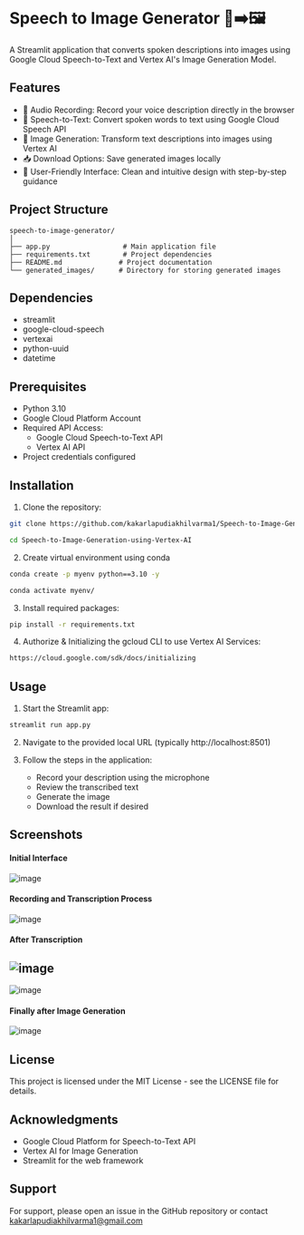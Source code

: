 # Speech to Image Generator 🎤➡️🖼️

A Streamlit application that converts spoken descriptions into images using Google Cloud Speech-to-Text and Vertex AI's Image Generation Model.

## Features

- 🎤 Audio Recording: Record your voice description directly in the browser
- 🔄 Speech-to-Text: Convert spoken words to text using Google Cloud Speech API
- 🎨 Image Generation: Transform text descriptions into images using Vertex AI
- 📥 Download Options: Save generated images locally
- 🎯 User-Friendly Interface: Clean and intuitive design with step-by-step guidance

## Project Structure

```
speech-to-image-generator/
│
├── app.py                  # Main application file
├── requirements.txt        # Project dependencies
├── README.md              # Project documentation
└── generated_images/      # Directory for storing generated images
```

## Dependencies

- streamlit
- google-cloud-speech
- vertexai
- python-uuid
- datetime

## Prerequisites

- Python 3.10
- Google Cloud Platform Account
- Required API Access:
  - Google Cloud Speech-to-Text API
  - Vertex AI API
- Project credentials configured

## Installation

1. Clone the repository:
```bash
git clone https://github.com/kakarlapudiakhilvarma1/Speech-to-Image-Generation-using-Vertex-AI.git
```
```bash
cd Speech-to-Image-Generation-using-Vertex-AI
```
2. Create virtual environment using conda
```bash
conda create -p myenv python==3.10 -y
```
```bash
conda activate myenv/
```

3. Install required packages:
```bash
pip install -r requirements.txt
```

4. Authorize & Initializing the gcloud CLI to use Vertex AI Services:
```bash
https://cloud.google.com/sdk/docs/initializing
```

## Usage

1. Start the Streamlit app:
```bash
streamlit run app.py
```

2. Navigate to the provided local URL (typically http://localhost:8501)

3. Follow the steps in the application:
   - Record your description using the microphone
   - Review the transcribed text
   - Generate the image
   - Download the result if desired

## Screenshots

#### Initial Interface
![image](https://github.com/user-attachments/assets/10c59691-21ea-43e5-af1b-3651c6720145)

#### Recording and Transcription Process
![image](https://github.com/user-attachments/assets/c1d494bd-ea3c-42ea-ba5e-758119966557)

#### After Transcription
![image](https://github.com/user-attachments/assets/dde7e165-1184-4799-bd03-62a9f1325eb9)
---
![image](https://github.com/user-attachments/assets/43115477-e62c-4ca6-b875-e0ab98c5612c)

#### Finally after Image Generation
![image](https://github.com/user-attachments/assets/9b6626d8-218c-4cd2-ade1-ca8e35782300)

## License

This project is licensed under the MIT License - see the LICENSE file for details.

## Acknowledgments

- Google Cloud Platform for Speech-to-Text API
- Vertex AI for Image Generation
- Streamlit for the web framework

## Support

For support, please open an issue in the GitHub repository or contact kakarlapudiakhilvarma1@gmail.com

